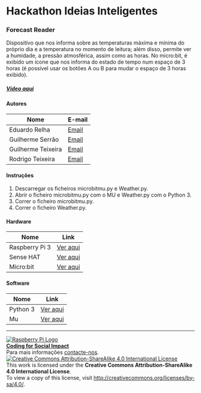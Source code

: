 ﻿# Hackathon Ideias Inteligentes

### Forecast Reader

   Dispositivo que nos informa sobre as temperaturas máxima e mínima do próprio dia e a temperatura no momento de leitura; além disso, permite ver a humidade, a pressão atmosférica, assim como as horas. No micro:bit, é exibido um ícone que nos informa do estado de tempo num espaço de 3 horas (é possível usar os botões A ou B para mudar o espaço de 3 horas exibido).
  
##### [Vídeo aqui](https://drive.google.com/file/d/12hJgnbA_8gU1jZ4tR9c-QCG0idT1LH4_/view?usp=sharing)  
  
#### Autores  

|Nome  |E-mail  |  
|---|---|    
|Eduardo Relha  |[Email](mailto:eduardorelha@gmail.com)  |  
|Guilherme Serrão  |[Email](mailto:serraoguilherme@hotmail.com)  |  
|Guilherme Teixeira  |[Email](mailto:eaglevision.gt@gmail.com)  |  
|Rodrigo Teixeira  |[Email](mailto:rtroderick4@gmail.com)  |  

#### Instruções

1. Descarregar os ficheiros microbitmu.py e Weather.py.
2. Abrir o ficheiro microbitmu.py com o MU e Weather.py com o Python 3.
3. Correr o ficheiro microbitmu.py.
4. Correr o ficheiro Weather.py.

#### Hardware  

|Nome  |Link  |  
|---|---|    
|Raspberry Pi 3  |[Ver aqui](http://www.raspberrypi.org)  | 
|Sense HAT  |[Ver aqui](https://www.raspberrypi.org/documentation/hardware/sense-hat/)  |
|Micro:bit  |[Ver aqui](https://www.microbit.org/)  |

#### Software  

|Nome  |Link  |  
|---|---|    
|Python 3  |[Ver aqui](https://www.python.org/)  |  
|Mu  |[Ver aqui](https://codewith.mu/)  |


***  
[![Raspberry Pi Logo](https://upload.wikimedia.org/wikipedia/en/thumb/c/cb/Raspberry_Pi_Logo.svg/50px-Raspberry_Pi_Logo.svg.png)](http://raspberrypi.org)   
[**Coding for Social Impact**](http://codingforsocialimpact.fe.up.pt)  
Para mais informações [contacte-nos](mailto:hello@codingforsocialimpact.org).  
[![Creative Commons Attribution-ShareAlike 4.0 International License](https://licensebuttons.net/l/by-sa/4.0/88x31.png)](http://creativecommons.org/licenses/by-sa/4.0/)  
This work is licensed under the **Creative Commons Attribution-ShareAlike 4.0 International License**.  
To view a copy of this license, visit http://creativecommons.org/licenses/by-sa/4.0/.  
